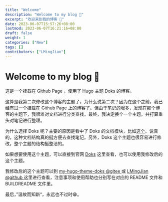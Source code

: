 ```yaml
---
title: "Welcome"
description: "Welcome to my blog 🎇"
excerpt: "欢迎来到我的博客 🎇"
date: 2023-06-07T15:57:26+08:00
lastmod: 2023-06-07T16:21:16+08:00
draft: false
weight: 1
categories: ["New"]
tags: []
contributors: ["LMingJian"]
---
```


# Welcome to my blog 🎇

这是一个挂载在 Github Page ，使用了 Hugo 主题 Doks 的博客。

这算是我第二次修改这个博客的主题了，为什么说第二次？因为在这个之前，我已经有过一个挂载在 Github Page 上的博客了。但由于笔记的增多，发现在那个博客的主题下，我很难对文档进行分类查找。最终，我决定换个一个主题，并打算重头对笔记进行整理。

为什么选择 Doks 呢？主要的原因是看中了 Doks 的文档模块，比如[这个](/docs/hello/introduction/)。说真的，这种文档结构真的挺方便去查找笔记。另外，Doks 这个主题也很容易进行修改，整个主题的结构挺整洁的。

如果想要使用这个主题，可以直接到官网 [Doks](https://getdoks.org/) 这里查看，也可以使用我修改后的这个主题。

我修改后的这个主题可以到 [ my-hugo-theme-doks @gitee ](https://gitee.com/LMingJian/my-hugo-theme-doks) 或 [ LMingJian @github ](https://github.com/LMingJian/lmingjian.github.io) 这里进行查看，注意事项和使用帮助也分别写在对应的 README 文件和 BUILDREADME 文件里。

最后，”温故而知新“，永远也不过时😁。
